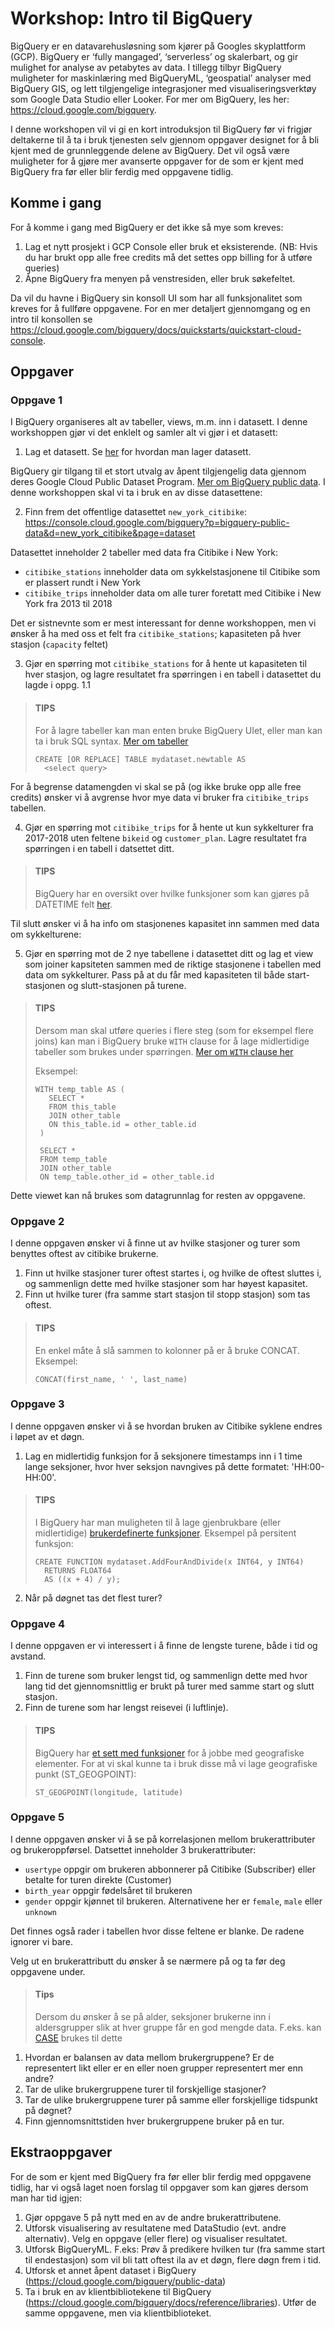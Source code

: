 # Workshop: Intro til BigQuery

BigQuery er en datavarehusløsning som kjører på Googles skyplattform (GCP). BigQuery er ‘fully mangaged’, ‘serverless’ og skalerbart, og gir mulighet for analyse av petabytes av data. I tillegg tilbyr BigQuery muligheter for maskinlæring med BigQueryML, ‘geospatial’ analyser med BigQuery GIS, og lett tilgjengelige integrasjoner med visualiseringsverktøy som Google Data Studio eller Looker. For mer om BigQuery, les her: https://cloud.google.com/bigquery.

I denne workshopen vil vi gi en kort introduksjon til BigQuery før vi frigjør deltakerne til å ta i bruk tjenesten selv gjennom oppgaver designet for å bli kjent med de grunnleggende delene av BigQuery. Det vil også være muligheter for å gjøre mer avanserte oppgaver for de som er kjent med BigQuery fra før eller blir ferdig med oppgavene tidlig.

## Komme i gang
For å komme i gang med BigQuery er det ikke så mye som kreves:

1. Lag et nytt prosjekt i GCP Console eller bruk et eksisterende. (NB: Hvis du har brukt opp alle free credits må det settes opp billing for å utføre queries)
2. Åpne BigQuery fra menyen på venstresiden, eller bruk søkefeltet.

Da vil du havne i BigQuery sin konsoll UI som har all funksjonalitet som kreves for å fullføre oppgavene.
For en mer detaljert gjennomgang og en intro til konsollen se https://cloud.google.com/bigquery/docs/quickstarts/quickstart-cloud-console.

## Oppgaver
### Oppgave 1
I BigQuery organiseres alt av tabeller, views, m.m. inn i datasett. I denne workshoppen gjør vi det enklelt og samler alt vi gjør i et datasett:
1. Lag et datasett. Se [her](https://cloud.google.com/bigquery/docs/quickstarts/quickstart-cloud-console#create_and_query_a_dataset) for hvordan man lager datasett. 

BigQuery gir tilgang til et stort utvalg av åpent tilgjengelig data gjennom deres Google Cloud Public Dataset Program. [Mer om BigQuery public data](https://cloud.google.com/bigquery/public-data). I denne workshoppen skal vi ta i bruk en av disse datasettene:

2. Finn frem det offentlige datasettet `new_york_citibike`: https://console.cloud.google.com/bigquery?p=bigquery-public-data&d=new_york_citibike&page=dataset


Datasettet inneholder 2 tabeller med data fra Citibike i New York: 
- `citibike_stations` inneholder data om sykkelstasjonene til Citibike som er plassert rundt i New York 
- `citibike_trips` inneholder data om alle turer foretatt med Citibike i New York fra 2013 til 2018

Det er sistnevnte som er mest interessant for denne workshoppen, men vi ønsker å ha med oss et felt fra `citibike_stations`; kapasiteten på hver stasjon (`capacity` feltet)

3. Gjør en spørring mot `citibike_stations` for å hente ut kapasiteten til hver stasjon, og lagre resultatet fra spørringen i en tabell i datasettet du lagde i oppg. 1.1

> #### TIPS
> For å lagre tabeller kan man enten bruke BigQuery UIet, eller man kan ta i bruk SQL syntax. [Mer om tabeller](https://cloud.google.com/bigquery/docs/tables#sql)
> ```
> CREATE [OR REPLACE] TABLE mydataset.newtable AS
>   <select query>
> ```

For å begrense datamengden vi skal se på (og ikke bruke opp alle free credits) ønsker vi å avgrense hvor mye data vi bruker fra `citibike_trips` tabellen.

4. Gjør en spørring mot `citibike_trips` for å hente ut kun sykkelturer fra 2017-2018 uten feltene `bikeid` og `customer_plan`. Lagre resultatet fra spørringen i en tabell i datsettet ditt.

> #### TIPS
> BigQuery har en oversikt over hvilke funksjoner som kan gjøres på DATETIME felt [her](https://cloud.google.com/bigquery/docs/reference/standard-sql/datetime_functions).

Til slutt ønsker vi å ha info om stasjonenes kapasitet inn sammen med data om sykkelturene:

5. Gjør en spørring mot de 2 nye tabellene i datasettet ditt og lag et view som joiner kapsiteten sammen med de riktige stasjonene i tabellen med data om sykkelturer. Pass på at du får med kapasiteten til både start-stasjonen og slutt-stasjonen på turene.

> #### TIPS
> Dersom man skal utføre queries i flere steg (som for eksempel flere joins) kan man i BigQuery bruke `WITH` clause for å lage midlertidige tabeller som brukes under spørringen. [Mer om `WITH` clause her](https://cloud.google.com/bigquery/docs/reference/standard-sql/query-syntax#with_clause)
>
> Eksempel:
> ```
> WITH temp_table AS (
>    SELECT *
>    FROM this_table
>    JOIN other_table
>    ON this_table.id = other_table.id
>  )
>  
>  SELECT *
>  FROM temp_table
>  JOIN other_table
>  ON temp_table.other_id = other_table.id
> ```

Dette viewet kan nå brukes som datagrunnlag for resten av oppgavene.

### Oppgave 2
I denne oppgaven ønsker vi å finne ut av hvilke stasjoner og turer som benyttes oftest av citibike brukerne.

1. Finn ut hvilke stasjoner turer oftest startes i, og hvilke de oftest sluttes i, og sammenlign dette med hvilke stasjoner som har høyest kapasitet.
2. Finn ut hvilke turer (fra samme start stasjon til stopp stasjon) som tas oftest.
  
> #### TIPS
> En enkel måte å slå sammen to kolonner på er å bruke CONCAT. Eksempel:
> ```
> CONCAT(first_name, ' ', last_name)
> ```
  
### Oppgave 3
I denne oppgaven ønsker vi å se hvordan bruken av Citibike syklene endres i løpet av et døgn.

1. Lag en midlertidig funksjon for å seksjonere timestamps inn i 1 time lange seksjoner, hvor hver seksjon navngives på dette formatet: 'HH:00-HH:00'.
  
> #### TIPS
> I BigQuery har man muligheten til å lage gjenbrukbare (eller midlertidige) [brukerdefinerte funksjoner](https://cloud.google.com/bigquery/docs/reference/standard-sql/user-defined-functions). Eksempel på persitent funksjon:
> ```
> CREATE FUNCTION mydataset.AddFourAndDivide(x INT64, y INT64)
>   RETURNS FLOAT64
>   AS ((x + 4) / y);
> ```

2. Når på døgnet tas det flest turer?


### Oppgave 4

I denne oppgaven er vi interessert i å finne de lengste turene, både i tid og avstand.

1. Finn de turene som bruker lengst tid, og sammenlign dette med hvor lang tid det gjennomsnittlig er brukt på turer med samme start og slutt stasjon.
2. Finn de turene som har lengst reisevei (i luftlinje).
  
> #### TIPS
> BigQuery har [et sett med funksjoner](https://cloud.google.com/bigquery/docs/reference/standard-sql/geography_functions) for å jobbe med geografiske elementer. For at vi skal kunne ta i bruk disse må vi lage geografiske punkt (ST_GEOGPOINT):
> ```
> ST_GEOGPOINT(longitude, latitude)
> ```

### Oppgave 5
I denne oppgaven ønsker vi å se på korrelasjonen mellom brukerattributer og brukeroppførsel.
Datsettet inneholder 3 brukerattributer: 
- `usertype` oppgir om brukeren abbonnerer på Citibike (Subscriber) eller betalte for turen direkte (Customer)
- `birth_year` oppgir fødelsåret til brukeren
- `gender` oppgir kjønnet til brukeren. Alternativene her er `female`, `male` eller `unknown`

Det finnes også rader i tabellen hvor disse feltene er blanke. De radene ignorer vi bare.

Velg ut en brukerattributt du ønsker å se nærmere på og ta før deg oppgavene under. 

> #### Tips
> Dersom du ønsker å se på alder, seksjoner brukerne inn i aldersgrupper slik at hver gruppe får en god mengde data. F.eks. kan [CASE](https://cloud.google.com/bigquery/docs/reference/standard-sql/conditional_expressions#case_expr) brukes til dette

1. Hvordan er balansen av data mellom brukergruppene? Er de representert likt eller er en eller noen grupper representert mer enn andre?
2. Tar de ulike brukergruppene turer til forskjellige stasjoner?
3. Tar de ulike brukergruppene turer på samme eller forskjellige tidspunkt på døgnet?
4. Finn gjennomsnittstiden hver brukergruppene bruker på en tur.

## Ekstraoppgaver
For de som er kjent med BigQuery fra før eller blir ferdig med oppgavene tidlig, har vi også laget noen forslag til oppgaver som kan gjøres dersom man har tid igjen:

1. Gjør oppgave 5 på nytt med en av de andre brukerattributene.
2. Utforsk visualisering av resultatene med DataStudio (evt. andre alternativ). Velg en oppgave (eller flere) og visualiser resultatet.
3. Utforsk BigQueryML. F.eks: Prøv å predikere hvilken tur (fra samme start til endestasjon) som vil bli tatt oftest ila av et døgn, flere døgn frem i tid.
4. Utforsk et annet åpent dataset i BigQuery (https://cloud.google.com/bigquery/public-data)
5. Ta i bruk en av klientbibliotekene til BigQuery (https://cloud.google.com/bigquery/docs/reference/libraries). Utfør de samme oppgavene, men via klientbiblioteket.

